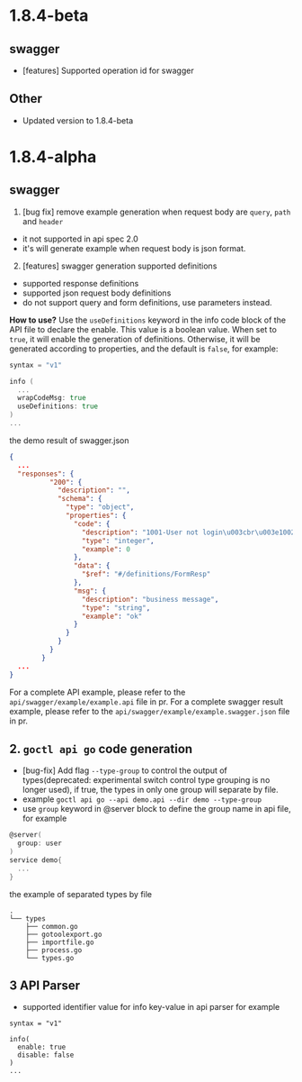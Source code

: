 # 1.8.4-beta

## swagger
  - [features] Supported operation id for swagger
## Other
  - Updated version to 1.8.4-beta


# 1.8.4-alpha

## swagger
1. [bug fix] remove example generation when request body are `query`, `path` and `header`
- it not supported in api spec 2.0
- it's will generate example when request body is json format.
2. [features] swagger generation supported definitions
- supported response definitions
- supported json request body definitions
- do not support query and form definitions, use parameters instead.

**How to use?**
Use the `useDefinitions` keyword in the info code block of the API file to declare the enable. This value is a boolean value. When set to `true`, it will enable the generation of definitions. Otherwise, it will be generated according to properties, and the default is `false`, for example:

```go
syntax = "v1"

info (
  ...
  wrapCodeMsg: true
  useDefinitions: true
)
...
```

the demo result of swagger.json

```json
{
  ...
  "responses": {
          "200": {
            "description": "",
            "schema": {
              "type": "object",
              "properties": {
                "code": {
                  "description": "1001-User not login\u003cbr\u003e1002-User permission denied",
                  "type": "integer",
                  "example": 0
                },
                "data": {
                  "$ref": "#/definitions/FormResp"
                },
                "msg": {
                  "description": "business message",
                  "type": "string",
                  "example": "ok"
                }
              }
            }
          }
        }
  ...
}
```

For a complete API example, please refer to the `api/swagger/example/example.api` file in pr. For a complete swagger result example, please refer to the `api/swagger/example/example.swagger.json` file in pr.

## 2. `goctl api go` code generation
- [bug-fix] Add flag `--type-group` to control the output of types(deprecated: experimental switch control type grouping is no longer used), if true, the types in only one group will separate by file.
- example `goctl api go --api demo.api --dir demo --type-group`
-  use `group` keyword in @server block to define  the group name in api file, for example
```go
@server(
  group: user
)
service demo{
  ...
}
```
the example of separated types by file
```
.
└── types
    ├── common.go
    ├── gotoolexport.go
    ├── importfile.go
    ├── process.go
    └── types.go
```

## 3 API Parser
- supported identifier value for info key-value in api parser
  for example

```
syntax = "v1"

info(
  enable: true
  disable: false
)
...
```